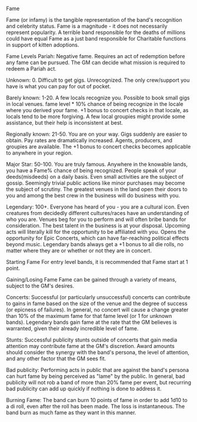 Fame

Fame (or infamy) is the tangible representation of the band's recognition and celebrity status.  Fame is a magnitude - it does not necessarily represent popularity.  A terrible band responsible for the deaths of millions could have equal Fame as a just band responsible for Charitable functions in support of kitten adoptions.  

Fame Levels
Pariah: Negative fame.  Requires an act of redemption before any fame can be pursued.  The GM can decide what mission is required to redeem a Pariah act.

Unknown: 0.  Difficult to get gigs.  Unrecognized.  The only crew/support you have is what you can pay for out of pocket.

Barely known: 1-20.  A few locals recognize you.  Possible to book small gigs in local venues.  fame level * 10% chance of being recognize in the locale where you derived your fame.  +1 bonus to concert checks in that locale, as locals tend to be more forgiving.  A few local groupies might provide some assistance, but their help is inconsistent at best.

Regionally known: 21-50.  You are on your way.  Gigs suddenly are easier to obtain.  Pay rates are dramatically increased.  Agents, producers, and groupies are available.  The +1 bonus to concert checks becomes applicable to anywhere in your region.

Major Star: 50-100.  You are truly famous.  Anywhere in the knowable lands, you have a Fame% chance of being recognized.  People speak of your deeds(misdeeds) on a daily basis.  Even small activities are the subject of gossip.  Seemingly trivial public actions like minor purchases may become the subject of scrutiny.  The greatest venues in the land open their doors to you and among the best crew in the business will do business with you.  

Legendary: 100+.  Everyone has heard of you - you are a cultural icon.  Even creatures from decidedly different cultures/races have an understanding of who you are.  Venues beg for you to perform and will often bribe bands for consideration.  The best talent in the business is at your disposal.  Upcoming acts will literally kill for the opportunity to be affiliated with you.  Opens the opportunity for Epic Concerts, which can have far-reaching political effects beyond music.  Legendary bands always get a +1 bonus to all die rolls, no matter where they are or whether or not they are in concert.

Starting Fame
For entry level bands, it is recommended that Fame start at 1 point.  

Gaining/Losing Fame
Fame can be gained through a variety of means, subject to the GM's desires.

Concerts: Successful (or particularly unsuccessful) concerts can contribute to gains in fame based on the size of the venue and the degree of success (or epicness of failures).  In general, no concert will cause a change greater than 10% of the maximum fame for that fame level (or 1 for unknown bands).  Legendary bands gain fame at the rate that the GM believes is warranted, given their already incredible level of fame.

Stunts: Successful publicity stunts outside of concerts that gain media attention may contribute fame at the GM's discretion.  Award amounts should consider the synergy with the band's persona, the level of attention, and any other factor that the GM sees fit.

Bad publicity: Performing acts in public that are against the band's persona can hurt fame by being perceived as "lame" by the public.  In general, bad publicity will not rob a band of more than 20% fame per event, but recurring bad publicity can add up quickly if nothing is done to address it.

Burning Fame: The band can burn 10 points of fame in order to add 1d10 to a di roll, even after the roll has been made.  The loss is instantaneous.  The band burn as much fame as they want in this manner.  
